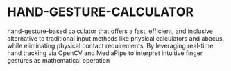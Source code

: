 # HAND-GESTURE-CALCULATOR
 hand-gesture-based calculator that offers a fast,  efficient, and inclusive alternative to traditional input methods like physical calculators and  abacus, while eliminating physical contact requirements. By leveraging real-time hand tracking  via OpenCV and MediaPipe to interpret intuitive finger gestures as mathematical operation

